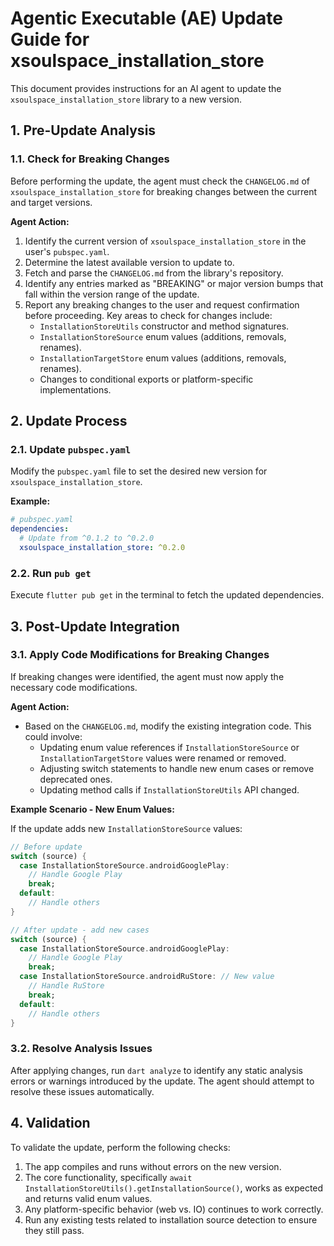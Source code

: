 <!--
version: 1.0.0
repository: https://github.com/xsoulspace/xsoulspace_packages/tree/main/pkgs/xsoulspace_installation_store
license: MIT
author: Arenukvern and contributors
-->

# Agentic Executable (AE) Update Guide for xsoulspace_installation_store

This document provides instructions for an AI agent to update the `xsoulspace_installation_store` library to a new version.

## 1. Pre-Update Analysis

### 1.1. Check for Breaking Changes

Before performing the update, the agent must check the `CHANGELOG.md` of `xsoulspace_installation_store` for breaking changes between the current and target versions.

**Agent Action:**

1. Identify the current version of `xsoulspace_installation_store` in the user's `pubspec.yaml`.
2. Determine the latest available version to update to.
3. Fetch and parse the `CHANGELOG.md` from the library's repository.
4. Identify any entries marked as "BREAKING" or major version bumps that fall within the version range of the update.
5. Report any breaking changes to the user and request confirmation before proceeding. Key areas to check for changes include:
   - `InstallationStoreUtils` constructor and method signatures.
   - `InstallationStoreSource` enum values (additions, removals, renames).
   - `InstallationTargetStore` enum values (additions, removals, renames).
   - Changes to conditional exports or platform-specific implementations.

## 2. Update Process

### 2.1. Update `pubspec.yaml`

Modify the `pubspec.yaml` file to set the desired new version for `xsoulspace_installation_store`.

**Example:**

```yaml
# pubspec.yaml
dependencies:
  # Update from ^0.1.2 to ^0.2.0
  xsoulspace_installation_store: ^0.2.0
```

### 2.2. Run `pub get`

Execute `flutter pub get` in the terminal to fetch the updated dependencies.

## 3. Post-Update Integration

### 3.1. Apply Code Modifications for Breaking Changes

If breaking changes were identified, the agent must now apply the necessary code modifications.

**Agent Action:**

- Based on the `CHANGELOG.md`, modify the existing integration code. This could involve:
  - Updating enum value references if `InstallationStoreSource` or `InstallationTargetStore` values were renamed or removed.
  - Adjusting switch statements to handle new enum cases or remove deprecated ones.
  - Updating method calls if `InstallationStoreUtils` API changed.

**Example Scenario - New Enum Values:**

If the update adds new `InstallationStoreSource` values:

```dart
// Before update
switch (source) {
  case InstallationStoreSource.androidGooglePlay:
    // Handle Google Play
    break;
  default:
    // Handle others
}

// After update - add new cases
switch (source) {
  case InstallationStoreSource.androidGooglePlay:
    // Handle Google Play
    break;
  case InstallationStoreSource.androidRuStore: // New value
    // Handle RuStore
    break;
  default:
    // Handle others
}
```

### 3.2. Resolve Analysis Issues

After applying changes, run `dart analyze` to identify any static analysis errors or warnings introduced by the update. The agent should attempt to resolve these issues automatically.

## 4. Validation

To validate the update, perform the following checks:

1. The app compiles and runs without errors on the new version.
2. The core functionality, specifically `await InstallationStoreUtils().getInstallationSource()`, works as expected and returns valid enum values.
3. Any platform-specific behavior (web vs. IO) continues to work correctly.
4. Run any existing tests related to installation source detection to ensure they still pass.
